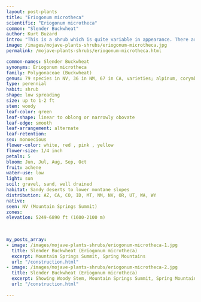 ```yaml
---
layout: post-plants
title: "Eriogonum microtheca"
scientific: "Eriogonum microtheca"
common: "Slender Buckwheat"
author: Kurt Buzard
intro: "This is a shrub which is quite variable in appearance. There are many varieties, some of which are isolated to small geographical distributions. It may be a low clumping plant or a sprawling shrub to 4 ft (1.5 m) in height and width. Scraggly, woody perennial with a few, leafy stems and a much-branched inflorescence with tiny, terminal flower clusters. Leaves alternate, linear to oblong or narrowly obovate, 0.5-1.5 inch (1-3 cm) long, narrowed gradually to a short petiole, gray-woolly beneath and greenish but with some hairs above, crowded along the lower half of the stem. The upper portion of the plant makes up its inflorescence, which often has a flat top. The tiny clustered flowers are white to yellow or sometimes pinkish."
image: /images/mojave-plants-shrubs/eriogonum-microtheca.jpg
permalink: /mojave-plants-shrubs/eriogonum-microtheca.html

common-names: Slender Buckwheat
synonyms: Eriogonum microtheca
family: Polygonaceae (Buckwheat)
genus: 79 species in NV, 36 in NM, 67 in CA, varieties; alpinum, corymbosoides, johnstonii, lacus-ursi, lapidocola, schoolcraftii, simpsonii
type: perennial
habit: shrub
shape: low spreading
size: up to 1-2 ft
stem: woody
leaf-color: green
leaf-shape: linear to oblong or narrowly obovate
leaf-edge: smooth
leaf-arrangement: alternate
leaf-retention: 
sex: monoecious
flower-color: white, red , pink , yellow
flower-size: 1/4 inch
petals: 5
bloom: Jun, Jul, Aug, Sep, Oct
fruit: achene
water-use: low
light: sun
soil: gravel, sand, well drained
habitat: Sandy deserts to lower montane slopes
distribution: AZ, CA, CO, ID, MT, NM, NV, OR, UT, WA, WY
native: 
seen: NV (Mountain Springs Summit)
zones: 
elevation: 5249-6890 ft (1600-2100 m)
 
   

my_posts_array:
- image: /images/mojave-plants-shrubs/eriogonum-microtheca-1.jpg
  title: Slender Buckwheat (Eriogonum microtheca)
  excerpt: Mountain Springs Summit, Spring Mountains
  url: "/construction.html"
- image: /images/mojave-plants-shrubs/eriogonum-microtheca-2.jpg
  title: Slender Buckwheat (Eriogonum microtheca)
  excerpt: Showing Woody Stem, Mountain Springs Summit, Spring Mountains
  url: "/construction.html"
 
---
```

  
  
 <p></p>
  